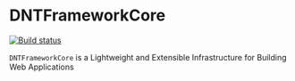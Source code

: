 DNTFrameworkCore
======
[![Build status](https://ci.appveyor.com/api/projects/status/c76v8m5ry9jg1u9h/branch/master?svg=true)](https://ci.appveyor.com/project/rabbal/dntframeworkcore/branch/master)

`DNTFrameworkCore` is a Lightweight and 
Extensible Infrastructure for Building Web Applications
